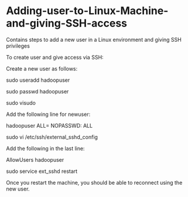 # Adding-user-to-Linux-Machine-and-giving-SSH-access
Contains steps to add a new user in a Linux environment and giving SSH privileges

To create user and give access via SSH:

Create a new user as follows:

sudo useradd hadoopuser

sudo passwd hadoopuser


sudo visudo

Add the following line for newuser:

hadoopuser ALL= NOPASSWD: ALL


sudo vi /etc/ssh/external_sshd_config

Add the following in the last line:

AllowUsers hadoopuser


sudo service ext_sshd restart


Once you restart the machine, you should be able to reconnect using the new user.
